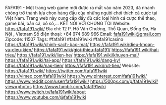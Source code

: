 FAFA191 - Một trang web game mới được ra mắt vào năm 2023, đã nhanh chóng trở thành lựa chọn hàng đầu của những người chơi thích cá cược tại Việt Nam. Trang web này cung cấp đầy đủ các loại hình cá cược thể thao, game bài, bắn cá, xổ số,...
KẾT NỐI VỚI CHÚNG TÔI
Website:
https://fafa191.wiki/
Địa chỉ: 12 P. Hồ Văn Chương, Thổ Quan, Đống Đa, Hà Nội , Vietnam
Số điện thoại: +84 974 689 966
Email: fafa191wiki@gmail.com
Zipcode: 11507
Tags: #fafa191 #fafa191wiki #fafa191casino
https://fafa191.wiki/chinh-sach-bao-mat/
https://fafa191.wiki/dieu-khoan-va-dieu-kien/
https://fafa191.wiki/gioi-thieu-fafa191/
https://fafa191.wiki/hai-trieu/
https://fafa191.wiki/lien-he/
https://fafa191.wiki/khuyen-mai/
https://fafa191.wiki/tai-app/
https://fafa191.wiki/dang-ky/
https://fafa191.wiki/nap-tien/
https://fafa191.wiki/rut-tien/
Website:
https://fafa191.wiki/
https://twitter.com/fafa191wiki
https://vimeo.com/fafa191wiki
https://www.pinterest.com/fafa191wiki/
https://www.reddit.com/user/fafa191wiki/
https://500px.com/p/fafa191wiki?view=photos
https://www.tumblr.com/fafa191wiki
https://www.twitch.tv/fafa191wiki/about
https://www.youtube.com/@fafa191wiki
